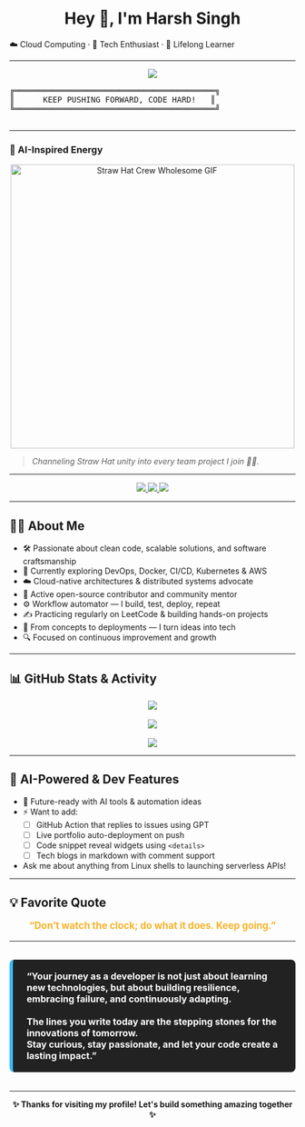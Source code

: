 <!--
**Harsh-sing007/Harsh-sing007** is a ✨ _special_ ✨ repository because its `README.md` appears on your GitHub profile.
-->

<p align="center">
  <h1 align="center">Hey 👋, I'm Harsh Singh</h1>
</p>

☁️ Cloud Computing · 🚀 Tech Enthusiast · 🧠 Lifelong Learner

---

<p align="center">
  <img src="https://capsule-render.vercel.app/api?type=waving&color=0:36BCF7,100:9B59B6&height=150&section=header&text=🌟%20KEEP%20HUSTLING%20🌟&fontSize=40&animation=twinkling&fontColor=fff"/>
  <br>
  <pre>
╔══════════════════════════════════════════╗
║      KEEP PUSHING FORWARD, CODE HARD!   ║
╚══════════════════════════════════════════╝
  </pre>
</p>

---

### 🧠 AI-Inspired Energy  

<p align="center">
  <img src="https://media.giphy.com/media/1t0kvjvRRrztVQn1yg/giphy.gif" width="500" alt="Straw Hat Crew Wholesome GIF"/>
</p>

> *Channeling Straw Hat unity into every team project I join 🏴‍☠️.*

---

<p align="center">
  <a href="https://www.linkedin.com/in/harsh-singh1712/">
    <img src="https://img.shields.io/badge/LinkedIn-0A66C2?style=for-the-badge&logo=linkedin&logoColor=white"/>
  </a>
  <a href="https://leetcode.com/u/Harshsi17/">
    <img src="https://img.shields.io/badge/LeetCode-FFA116?style=for-the-badge&logo=leetcode&logoColor=black"/>
  </a>
  <a href="mailto:harshsingh45831@gmail.com">
    <img src="https://img.shields.io/badge/Gmail-D14836?style=for-the-badge&logo=gmail&logoColor=white"/>
  </a>
</p>

---

## 👨‍💻 About Me

- 🛠️ Passionate about clean code, scalable solutions, and software craftsmanship  
- 🌱 Currently exploring DevOps, Docker, CI/CD, Kubernetes & AWS  
- ☁️ Cloud-native architectures & distributed systems advocate  
- 🤝 Active open-source contributor and community mentor  
- ⚙️ Workflow automator — I build, test, deploy, repeat  
- ✍️ Practicing regularly on LeetCode & building hands-on projects  
- 🚀 From concepts to deployments — I turn ideas into tech  
- 🔍 Focused on continuous improvement and growth

---

## 📊 GitHub Stats & Activity

<div align="center">
  <img src="https://github-readme-stats.vercel.app/api?username=Harsh-sing007&show_icons=true&theme=radical&border_radius=30&hide_border=true&custom_title=📘%20My%20GitHub%20Stats"/>
  <br><br>
  <img src="https://github-readme-streak-stats.herokuapp.com?user=Harsh-sing007&theme=radical&hide_border=true&border_radius=30&fire=DD2727&background=161B22"/>
  <br><br>
  <img src="https://github-readme-activity-graph.vercel.app/graph?username=Harsh-sing007&theme=react-dark&custom_title=📈%20Weekly%20GitHub%20Activity&hide_border=true&area=true&area_color=36BCF7"/>
</div>

---

## 🧠 AI-Powered & Dev Features

- 🤖 Future-ready with AI tools & automation ideas
- ⚡ Want to add:
  - [ ] GitHub Action that replies to issues using GPT
  - [ ] Live portfolio auto-deployment on push
  - [ ] Code snippet reveal widgets using `<details>`
  - [ ] Tech blogs in markdown with comment support
- Ask me about anything from Linux shells to launching serverless APIs!

---

## 💡 Favorite Quote

<p align="center" style="font-size:1.2em; color:#F7B32B;">
  <b>“Don’t watch the clock; do what it does. Keep going.”</b>
</p>

---

<blockquote style="font-size: 1.15em; background: #222; color: #fff; border-left: 6px solid #36BCF7; padding: 1.2em 1.5em; margin: 2em 0; border-radius: 8px;">
  <b>
    “Your journey as a developer is not just about learning new technologies,  
    but about building resilience, embracing failure, and continuously adapting.  
    <br><br>
    The lines you write today are the stepping stones for the innovations of tomorrow.  
    <br>
    Stay curious, stay passionate, and let your code create a lasting impact.”
  </b>
</blockquote>

---

<p align="center">
  <b>✨ Thanks for visiting my profile! Let's build something amazing together ✨</b>
</p>
